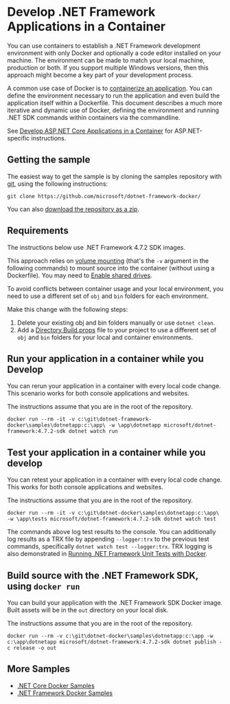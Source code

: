 # Develop .NET Framework Applications in a Container

You can use containers to establish a .NET Framework development environment with only Docker and optionally a code editor installed on your machine. The environment can be made to match your local machine, production or both. If you support multiple Windows versions, then this approach might become a key part of your development process.

A common use case of Docker is to [containerize an application](README.md). You can define the environment necessary to run the application and even build the application itself within a Dockerfile. This document describes a much more iterative and dynamic use of Docker, defining the environment and running .NET SDK commands within containers via the commandline.

See [Develop ASP.NET Core Applications in a Container](../aspnetapp/aspnet-docker-dev-in-container.md) for ASP.NET-specific instructions.

## Getting the sample

The easiest way to get the sample is by cloning the samples repository with [git](https://git-scm.com/downloads), using the following instructions:

```console
git clone https://github.com/microsoft/dotnet-framework-docker/
```

You can also [download the repository as a zip](https://github.com/microsoft/dotnet-framework-docker/archive/master.zip).

## Requirements

The instructions below use .NET Framework 4.7.2 SDK images.

This approach relies on [volume mounting](https://docs.docker.com/engine/admin/volumes/volumes/) (that's the `-v` argument in the following commands) to mount source into the container (without using a Dockerfile). You may need to [Enable shared drives](https://docs.docker.com/docker-for-windows/#shared-drives).

To avoid conflicts between container usage and your local environment, you need to use a different set of `obj` and `bin` folders for each environment.

 Make this change with the following steps:

 1. Delete your existing obj and bin folders manually or use `dotnet clean`.
 2. Add a [Directory.Build.props](Directory.Build.props) file to your project to use a different set of `obj` and `bin` folders for your local and container environments.

## Run your application in a container while you Develop

You can rerun your application in a container with every local code change. This scenario works for both console applications and websites.

The instructions assume that you are in the root of the repository.

```console
docker run --rm -it -v c:\git\dotnet-framework-docker\samples\dotnetapp:c:\app\ -w \app\dotnetapp microsoft/dotnet-framework:4.7.2-sdk dotnet watch run
```

## Test your application in a container while you develop

You can retest your application in a container with every local code change. This works for both console applications and websites.

The instructions assume that you are in the root of the repository.

```console
docker run --rm -it -v c:\git\dotnet-docker\samples\dotnetapp:c:\app\ -w \app\tests microsoft/dotnet-framework:4.7.2-sdk dotnet watch test
```

The commands above log test results to the console. You can additionally log results as a TRX file by appending `--logger:trx` to the previous test commands, specifically `dotnet watch test --logger:trx`. TRX logging is also demonstrated in [Running .NET Framework Unit Tests with Docker](dotnet-docker-unit-testing.md).

## Build source with the .NET Framework SDK, using `docker run`

You can build your application with the .NET Framework SDK Docker image. Built assets will be in the `out` directory on your local disk.

The instructions assume that you are in the root of the repository.

```console
docker run --rm -v c:\git\dotnet-docker\samples\dotnetapp:c:\app -w c:\app\dotnetapp microsoft/dotnet-framework:4.7.2-sdk dotnet publish -c release -o out
```

## More Samples

* [.NET Core Docker Samples](../README.md)
* [.NET Framework Docker Samples](https://github.com/microsoft/dotnet-framework-docker-samples/)
